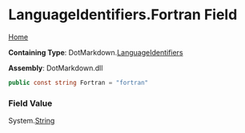 <a name="_top"></a>

# LanguageIdentifiers\.Fortran Field

[Home](../../../README.md#_top)

**Containing Type**: DotMarkdown\.[LanguageIdentifiers](../README.md#_top)

**Assembly**: DotMarkdown\.dll

```csharp
public const string Fortran = "fortran"
```

### Field Value

System\.[String](https://docs.microsoft.com/en-us/dotnet/api/system.string)